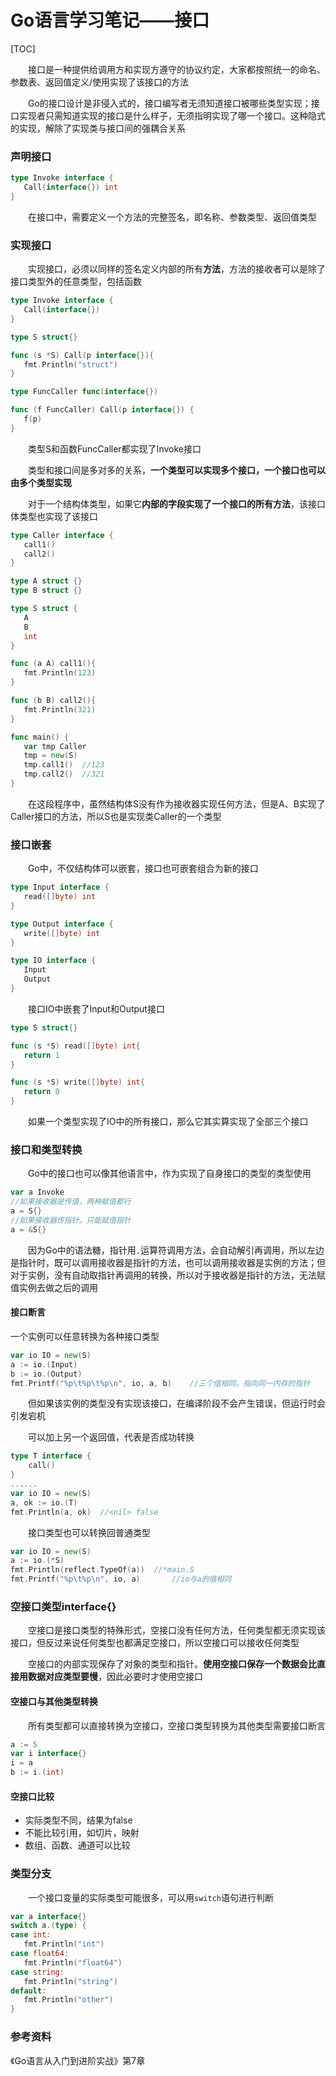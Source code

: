 # Go语言学习笔记——接口

[TOC]

&emsp;&emsp;接口是一种提供给调用方和实现方遵守的协议约定，大家都按照统一的命名、参数表、返回值定义/使用实现了该接口的方法

&emsp;&emsp;Go的接口设计是非侵入式的，接口编写者无须知道接口被哪些类型实现；接口实现者只需知道实现的接口是什么样子，无须指明实现了哪一个接口。这种隐式的实现，解除了实现类与接口间的强耦合关系

### 声明接口

```go
type Invoke interface {
   Call(interface{}) int
}
```

&emsp;&emsp;在接口中，需要定义一个方法的完整签名，即名称、参数类型、返回值类型

### 实现接口

&emsp;&emsp;实现接口，必须以同样的签名定义内部的所有**方法**，方法的接收者可以是除了接口类型外的任意类型，包括函数

```go
type Invoke interface {
   Call(interface{})
}

type S struct{}

func (s *S) Call(p interface{}){
   fmt.Println("struct")
}

type FuncCaller func(interface{})

func (f FuncCaller) Call(p interface{}) {
   f(p)
}
```

&emsp;&emsp;类型S和函数FuncCaller都实现了Invoke接口

&emsp;&emsp;类型和接口间是多对多的关系，**一个类型可以实现多个接口，一个接口也可以由多个类型实现**

&emsp;&emsp;对于一个结构体类型，如果它**内部的字段实现了一个接口的所有方法**，该接口体类型也实现了该接口

```go
type Caller interface {
   call1()
   call2()
}

type A struct {}
type B struct {}

type S struct {
   A
   B
   int
}

func (a A) call1(){
   fmt.Println(123)
}

func (b B) call2(){
   fmt.Println(321)
}

func main() {
   var tmp Caller
   tmp = new(S)
   tmp.call1()	//123
   tmp.call2()	//321
}
```

&emsp;&emsp;在这段程序中，虽然结构体S没有作为接收器实现任何方法，但是A、B实现了Caller接口的方法，所以S也是实现类Caller的一个类型

### 接口嵌套

&emsp;&emsp;Go中，不仅结构体可以嵌套，接口也可嵌套组合为新的接口

```go
type Input interface {
   read([]byte) int
}

type Output interface {
   write([]byte) int
}

type IO interface {
   Input
   Output
}
```

&emsp;&emsp;接口IO中嵌套了Input和Output接口

```go
type S struct{}

func (s *S) read([]byte) int{
   return 1
}

func (s *S) write([]byte) int{
   return 0
}
```

&emsp;&emsp;如果一个类型实现了IO中的所有接口，那么它其实算实现了全部三个接口

### 接口和类型转换

&emsp;&emsp;Go中的接口也可以像其他语言中，作为实现了自身接口的类型的类型使用

```go
var a Invoke
//如果接收器是传值，两种赋值都行
a = S{}
//如果接收器传指针，只能赋值指针
a = &S{}
```

&emsp;&emsp;因为Go中的语法糖，指针用`.`运算符调用方法，会自动解引再调用，所以左边是指针时，既可以调用接收器是指针的方法，也可以调用接收器是实例的方法；但对于实例，没有自动取指针再调用的转换，所以对于接收器是指针的方法，无法赋值实例去做之后的调用

#### 接口断言

一个实例可以任意转换为各种接口类型

```go
var io IO = new(S)
a := io.(Input)
b := io.(Output)
fmt.Printf("%p\t%p\t%p\n", io, a, b)	//三个值相同，指向同一内存的指针
```

&emsp;&emsp;但如果该实例的类型没有实现该接口，在编译阶段不会产生错误，但运行时会引发宕机

&emsp;&emsp;可以加上另一个返回值，代表是否成功转换

```go
type T interface {
	call()
}
......
var io IO = new(S)
a, ok := io.(T)
fmt.Println(a, ok)	//<nil> false
```

&emsp;&emsp;接口类型也可以转换回普通类型

```go
var io IO = new(S)
a := io.(*S)
fmt.Println(reflect.TypeOf(a))	//*main.S
fmt.Printf("%p\t%p\n", io, a)		//io与a的值相同
```

### 空接口类型interface{}

&emsp;&emsp;空接口是接口类型的特殊形式，空接口没有任何方法，任何类型都无须实现该接口，但反过来说任何类型也都满足空接口，所以空接口可以接收任何类型

&emsp;&emsp;空接口的内部实现保存了对象的类型和指针。**使用空接口保存一个数据会比直接用数据对应类型要慢**，因此必要时才使用空接口

#### 空接口与其他类型转换

&emsp;&emsp;所有类型都可以直接转换为空接口，空接口类型转换为其他类型需要接口断言

```go
a := 5
var i interface{}
i = a
b := i.(int)
```

#### 空接口比较

- 实际类型不同，结果为false
- 不能比较引用，如切片，映射
- 数组、函数、通道可以比较

### 类型分支

&emsp;&emsp;一个接口变量的实际类型可能很多，可以用`switch`语句进行判断

```go
var a interface{}
switch a.(type) {
case int:
   fmt.Println("int")
case float64:
   fmt.Println("float64")
case string:
   fmt.Println("string")
default:
   fmt.Println("other")
}
```

### 参考资料

《Go语言从入门到进阶实战》第7章